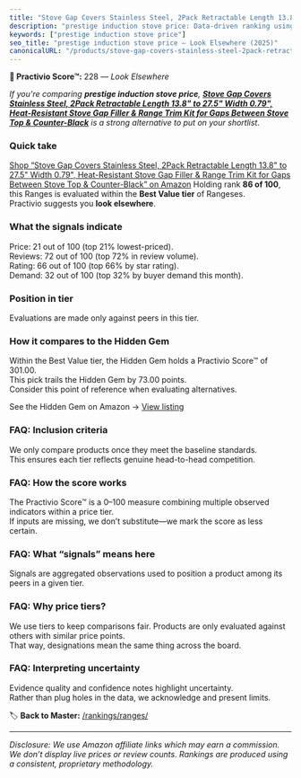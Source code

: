 ```yaml
---
title: "Stove Gap Covers Stainless Steel, 2Pack Retractable Length 13.8\" to 27.5\" Width 0.79\", Heat-Resistant Stove Gap Filler & Range Trim Kit for Gaps Between Stove Top & Counter-Black"
description: "prestige induction stove price: Data-driven ranking using the Practivio Score™. Positioned by quality, value, demand, findability, momentum."
keywords: ["prestige induction stove price"]
seo_title: "prestige induction stove price — Look Elsewhere (2025)"
canonicalURL: "/products/stove-gap-covers-stainless-steel-2pack-retractable-length-138-to-275-width-079-heat-resistant-stove-gap-filler-range-trim-kit-for-gaps-between-stove-top-counter-black-B0DRFD9SHH/"
---
```


**🚫 Practivio Score™:** 228 — _Look Elsewhere_


*If you're comparing **prestige induction stove price**, **[Stove Gap Covers Stainless Steel, 2Pack Retractable Length 13.8" to 27.5" Width 0.79", Heat-Resistant Stove Gap Filler & Range Trim Kit for Gaps Between Stove Top & Counter-Black](https://www.amazon.com/dp/B0DRFD9SHH?tag=practivio-20)** is a strong alternative to put on your shortlist.*
### Quick take
[Shop “Stove Gap Covers Stainless Steel, 2Pack Retractable Length 13.8" to 27.5" Width 0.79", Heat-Resistant Stove Gap Filler & Range Trim Kit for Gaps Between Stove Top & Counter-Black” on Amazon](https://www.amazon.com/dp/B0DRFD9SHH?tag=practivio-20)
Holding rank **86 of 100**, this Ranges is evaluated within the **Best Value tier** of Rangeses.  
Practivio suggests you **look elsewhere**.

### What the signals indicate
Price: 21 out of 100 (top 21% lowest-priced).  
Reviews: 72 out of 100 (top 72% in review volume).  
Rating: 66 out of 100 (top 66% by star rating).  
Demand: 32 out of 100 (top 32% by buyer demand this month).

### Position in tier
Evaluations are made only against peers in this tier.

### How it compares to the Hidden Gem
Within the Best Value tier, the Hidden Gem holds a Practivio Score™ of 301.00.  
This pick trails the Hidden Gem by 73.00 points.  
Consider this point of reference when evaluating alternatives.  

See the Hidden Gem on Amazon → [View listing](https://www.amazon.com/dp/B01MT0UL8N?tag=practivio-20)

### FAQ: Inclusion criteria
We only compare products once they meet the baseline standards.  
This ensures each tier reflects genuine head-to-head competition.

### FAQ: How the score works
The Practivio Score™ is a 0–100 measure combining multiple observed indicators within a price tier.  
If inputs are missing, we don’t substitute—we mark the score as less certain.

### FAQ: What “signals” means here
Signals are aggregated observations used to position a product among its peers in a given tier.

### FAQ: Why price tiers?
We use tiers to keep comparisons fair. Products are only evaluated against others with similar price points.  
That way, designations mean the same thing across the board.

### FAQ: Interpreting uncertainty
Evidence quality and confidence notes highlight uncertainty.  
Rather than plug holes in the data, we acknowledge and present limits.


🏷️ **Back to Master:** [/rankings/ranges/](/rankings/ranges/)

---
_Disclosure: We use Amazon affiliate links which may earn a commission. We don’t display live prices or review counts. Rankings are produced using a consistent, proprietary methodology._
